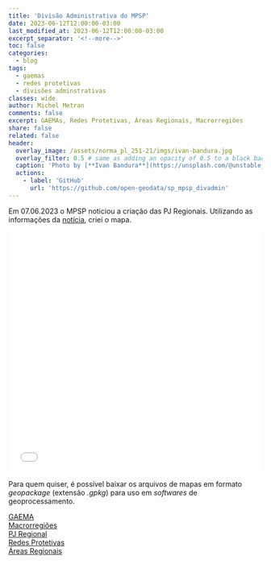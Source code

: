 ```yaml
---
title: 'Divisão Administrativa do MPSP'
date: 2023-06-12T12:00:00-03:00
last_modified_at: 2023-06-12T12:00:00-03:00
excerpt_separator: '<!--more-->'
toc: false
categories:
  - blog
tags:
  - gaemas
  - redes protetivas
  - divisões adminstrativas
classes: wide
author: Michel Metran
comments: false
excerpt: GAEMAs, Redes Protetivas, Áreas Regionais, Macrorregiões
share: false
related: false
header:
  overlay_image: /assets/norma_pl_251-21/imgs/ivan-bandura.jpg
  overlay_filter: 0.5 # same as adding an opacity of 0.5 to a black background
  caption: 'Photo by [**Ivan Bandura**](https://unsplash.com/@unstable_affliction?utm_source=unsplash&utm_medium=referral&utm_content=creditCopyText) on [Unsplash](https://unsplash.com/s/photos/sewage?utm_source=unsplash&utm_medium=referral&utm_content=creditCopyText)'
  actions:
    - label: 'GitHub'
      url: 'https://github.com/open-geodata/sp_mpsp_divadmin'
---
```


Em 07.06.2023 o MPSP noticiou a criação das PJ Regionais. Utilizando as informações da [notícia](https://www.mpsp.mp.br/w/%C3%93rg%C3%A3o-especial-aprova-cria%C3%A7%C3%A3o-de-promotorias-regionais-do-meio-ambiente), criei o mapa.

<iframe src="/assets/pj_regional/mpsp_map.html" width="100%" height="480"  frameborder="0" allowfullscreen></iframe>

<br>

Para quem quiser, é possível baixar os arquivos de mapas em formato _geopackage_ (extensão _.gpkg_) para uso em _softwares_ de geoprocessamento.

<a href="/assets/pj_regional/sp_mpsp_gaema.gpkg" class="btn btn--primary">GAEMA</a>  
<a href="/assets/pj_regional/sp_mpsp_macroregioes.gpkg" class="btn btn--primary">Macrorregiões</a>  
<a href="/assets/pj_regional/sp_mpsp_pjreg.gpkg" class="btn btn--primary">PJ Regional</a>  
<a href="/assets/pj_regional/sp_mpsp_rp.gpkg" class="btn btn--primary">Redes Protetivas</a>  
<a href="/assets/pj_regional/sp_mpsp_ar.gpkg" class="btn btn--primary">Áreas Regionais</a>
